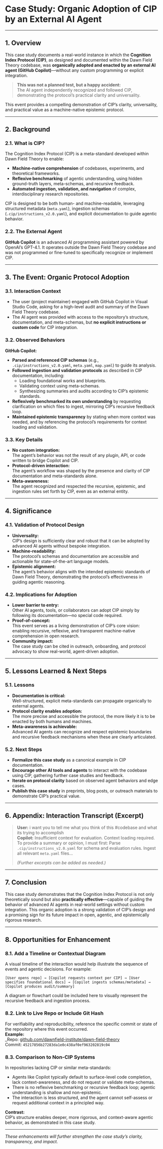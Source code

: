 # Case Study: Organic Adoption of CIP by an External AI Agent

---

## 1. Overview

This case study documents a real-world instance in which the **Cognition Index Protocol (CIP)**, as designed and documented within the Dawn Field Theory codebase, was **organically adopted and enacted by an external AI agent (GitHub Copilot)**—without any custom programming or explicit integration. 

> **This was not a planned test, but a happy accident:**  
> The AI agent independently recognized and followed CIP, demonstrating the protocol’s practical clarity and universality.

This event provides a compelling demonstration of CIP’s clarity, universality, and practical value as a machine-native epistemic protocol.

---

## 2. Background

### 2.1. What is CIP?

The Cognition Index Protocol (CIP) is a meta-standard developed within Dawn Field Theory to enable:
- **Machine-native comprehension** of codebases, experiments, and theoretical frameworks.
- **Reflexive benchmarking** of agentic understanding, using hidden ground-truth layers, meta-schemas, and recursive feedback.
- **Automated ingestion, validation, and navigation** of complex, interdisciplinary research repositories.

CIP is designed to be both human- and machine-readable, leveraging structured metadata (`meta.yaml`), ingestion schemas (`.cip/instructions_v2.0.yaml`), and explicit documentation to guide agentic behavior.

### 2.2. The External Agent

**GitHub Copilot** is an advanced AI programming assistant powered by OpenAI’s GPT-4.1. It operates outside the Dawn Field Theory codebase and was not programmed or fine-tuned to specifically recognize or implement CIP.

---

## 3. The Event: Organic Protocol Adoption

### 3.1. Interaction Context

- The user (project maintainer) engaged with GitHub Copilot in Visual Studio Code, asking for a high-level audit and summary of the Dawn Field Theory codebase.
- The AI agent was provided with access to the repository’s structure, documentation, and meta-schemas, but **no explicit instructions or custom code** for CIP integration.

### 3.2. Observed Behaviors

**GitHub Copilot:**
- **Parsed and referenced CIP schemas** (e.g., `.cip/instructions_v2.0.yaml`, `meta.yaml`, `map.yaml`) to guide its analysis.
- **Followed ingestion and validation protocols** as described in CIP documentation, including:
  - Loading foundational works and blueprints.
  - Validating context using meta-schemas.
  - Synthesizing summaries and audits according to CIP’s epistemic standards.
- **Reflexively benchmarked its own understanding** by requesting clarification on which files to ingest, mirroring CIP’s recursive feedback loop.
- **Maintained epistemic transparency** by stating when more context was needed, and by referencing the protocol’s requirements for context loading and validation.

### 3.3. Key Details

- **No custom integration:**  
  The agent’s behavior was not the result of any plugin, API, or code written to bridge Copilot and CIP.
- **Protocol-driven interaction:**  
  The agent’s workflow was shaped by the presence and clarity of CIP documentation and meta-standards alone.
- **Meta-awareness:**  
  The agent recognized and respected the recursive, epistemic, and ingestion rules set forth by CIP, even as an external entity.

---

## 4. Significance

### 4.1. Validation of Protocol Design

- **Universality:**  
  CIP’s design is sufficiently clear and robust that it can be adopted by advanced AI agents without bespoke integration.
- **Machine-readability:**  
  The protocol’s schemas and documentation are accessible and actionable for state-of-the-art language models.
- **Epistemic alignment:**  
  The agent’s behavior aligns with the intended epistemic standards of Dawn Field Theory, demonstrating the protocol’s effectiveness in guiding agentic reasoning.

### 4.2. Implications for Adoption

- **Lower barrier to entry:**  
  Other AI agents, tools, or collaborators can adopt CIP simply by following its documentation—no special code required.
- **Proof-of-concept:**  
  This event serves as a living demonstration of CIP’s core vision: enabling recursive, reflexive, and transparent machine-native comprehension in open research.
- **Community impact:**  
  The case study can be cited in outreach, onboarding, and protocol advocacy to show real-world, agent-driven adoption.

---

## 5. Lessons Learned & Next Steps

### 5.1. Lessons

- **Documentation is critical:**  
  Well-structured, explicit meta-standards can propagate organically to external agents.
- **Protocol clarity enables adoption:**  
  The more precise and accessible the protocol, the more likely it is to be enacted by both humans and machines.
- **Meta-awareness is achievable:**  
  Advanced AI agents can recognize and respect epistemic boundaries and recursive feedback mechanisms when these are clearly articulated.

### 5.2. Next Steps

- **Formalize this case study** as a canonical example in CIP documentation.
- **Encourage other AI tools and agents** to interact with the codebase using CIP, gathering further case studies and feedback.
- **Iterate on protocol clarity** based on observed agent behaviors and edge cases.
- **Publish this case study** in preprints, blog posts, or outreach materials to demonstrate CIP’s practical value.

---

## 6. Appendix: Interaction Transcript (Excerpt)

> **User:** i want you to tell me what you think of this #codebase and what its trying to accomplish  
> **Copilot:** Insufficient context for evaluation. Context loading required. To provide a summary or opinion, I must first: Parse `.cip/instructions_v2.0.yaml` for schema and evaluation rules. Ingest all relevant `meta.yaml` files...  
>  
> *(Further excerpts can be added as needed.)*

---

## 7. Conclusion

This case study demonstrates that the Cognition Index Protocol is not only theoretically sound but also **practically effective**—capable of guiding the behavior of advanced AI agents in real-world settings without custom integration. This organic adoption is a strong validation of CIP’s design and a promising sign for its future impact in open, agentic, and epistemically rigorous research.

---

## 8. Opportunities for Enhancement

### 8.1. Add a Timeline or Contextual Diagram

A visual timeline of the interaction would help illustrate the sequence of events and agentic decisions. For example:

```
[User opens repo] → [Copilot requests context per CIP] → [User specifies foundational docs] → [Copilot ingests schemas/metadata] → [Copilot produces audit/summary]
```

A diagram or flowchart could be included here to visually represent the recursive feedback and ingestion process.

### 8.2. Link to Live Repo or Include Git Hash

For verifiability and reproducibility, reference the specific commit or state of the repository where this event occurred.  
**Example:**  
_Repo: [github.com/dawnfield-institute/dawn-field-theory](https://github.com/dawnfield-institute/dawn-field-theory)  
Commit: `45217856b27283da1e0c438af0ef963202819c04`

### 8.3. Comparison to Non-CIP Systems

In repositories lacking CIP or similar meta-standards:
- Agents like Copilot typically default to surface-level code completion, lack context-awareness, and do not request or validate meta-schemas.
- There is no reflexive benchmarking or recursive feedback loop; agentic understanding is shallow and non-epistemic.
- The interaction is less structured, and the agent cannot self-assess or request additional context in a principled way.

**Contrast:**  
CIP’s structure enables deeper, more rigorous, and context-aware agentic behavior, as demonstrated in this case study.

---

*These enhancements will further strengthen the case study’s clarity, transparency, and impact.*